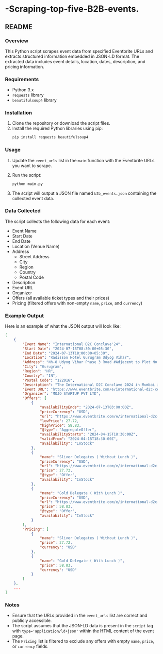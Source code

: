 # -Scraping-top-five-B2B-events.

## README

### Overview

This Python script scrapes event data from specified Eventbrite URLs and extracts structured information embedded in JSON-LD format. The extracted data includes event details, location, dates, description, and pricing information.

### Requirements

- Python 3.x
- `requests` library
- `beautifulsoup4` library

### Installation

1. Clone the repository or download the script files.
2. Install the required Python libraries using pip:
   ```bash
   pip install requests beautifulsoup4
   ```

### Usage

1. Update the `event_urls` list in the `main` function with the Eventbrite URLs you want to scrape.
2. Run the script:
   ```bash
   python main.py
   ```

3. The script will output a JSON file named `b2b_events.json` containing the collected event data.

### Data Collected

The script collects the following data for each event:

- Event Name
- Start Date
- End Date
- Location (Venue Name)
- Address
  - Street Address
  - City
  - Region
  - Country
  - Postal Code
- Description
- Event URL
- Organizer
- Offers (all available ticket types and their prices)
- Pricing (filtered offers with non-empty `name`, `price`, and `currency`)

### Example Output

Here is an example of what the JSON output will look like:

```json
[
    {
        "Event Name": "International D2C Conclave'24",
        "Start Date": "2024-07-13T08:30:00+05:30",
        "End Date": "2024-07-13T18:00:00+05:30",
        "Location": "Radisson Hotel Gurugram Udyog Vihar",
        "Address": "Nh-8 Udyog Vihar Phase 3 Road #Adjacent to Plot No. 406, Gurugram, HR 122016",
        "City": "Gurugram",
        "Region": "HR",
        "Country": "IN",
        "Postal Code": "122016",
        "Description": "The International D2C Conclave 2024 in Mumbai is Co-Organized with Global Startup Summit \u201924 it is an high ticket B2B event with 400+ pax",
        "Event URL": "https://www.eventbrite.com/e/international-d2c-conclave24-tickets-884043807827",
        "Organizer": "MOJO STARTUP PVT LTD",
        "Offers": [
            {
                "availabilityEnds": "2024-07-13T03:00:00Z",
                "priceCurrency": "USD",
                "url": "https://www.eventbrite.com/e/international-d2c-conclave24-tickets-884043807827",
                "lowPrice": 27.72,
                "highPrice": 58.83,
                "@type": "AggregateOffer",
                "availabilityStarts": "2024-04-15T18:30:00Z",
                "validFrom": "2024-04-15T18:30:00Z",
                "availability": "InStock"
            },
            {
                "name": "Sliver Delegates ( Without Lunch )",
                "priceCurrency": "USD",
                "url": "https://www.eventbrite.com/e/international-d2c-conclave24-tickets-884043807827",
                "price": 27.72,
                "@type": "Offer",
                "availability": "InStock"
            },
            {
                "name": "Gold Delegate ( With Lunch )",
                "priceCurrency": "USD",
                "url": "https://www.eventbrite.com/e/international-d2c-conclave24-tickets-884043807827",
                "price": 58.83,
                "@type": "Offer",
                "availability": "InStock"
            }
        ],
        "Pricing": [
            {
                "name": "Sliver Delegates ( Without Lunch )",
                "price": 27.72,
                "currency": "USD"
            },
            {
                "name": "Gold Delegate ( With Lunch )",
                "price": 58.83,
                "currency": "USD"
            }
        ]
    },
    ...
]
```

### Notes

- Ensure that the URLs provided in the `event_urls` list are correct and publicly accessible.
- The script assumes that the JSON-LD data is present in the `script` tag with `type='application/ld+json'` within the HTML content of the event page.
- The `Pricing` list is filtered to exclude any offers with empty `name`, `price`, or `currency` fields.

